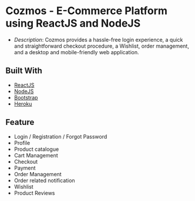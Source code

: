 # Cozmos - E-Commerce Platform using ReactJS and NodeJS

* *Description*:    Cozmos provides a hassle-free login experience, a quick and straightforward checkout procedure, a Wishlist, order management, and a desktop and mobile-friendly web application.

## Built With

* [ReactJS](https://reactjs.org/)
* [NodeJS](https://nodejs.org/en/)
* [Bootstrap](https://getbootstrap.com/)
* [Heroku](https://www.heroku.com/)

## Feature

* Login / Registration / Forgot Password
* Profile
* Product catalogue
* Cart Management
* Checkout
* Payment
* Order Management
* Order related notification
* Wishlist
* Product Reviews


